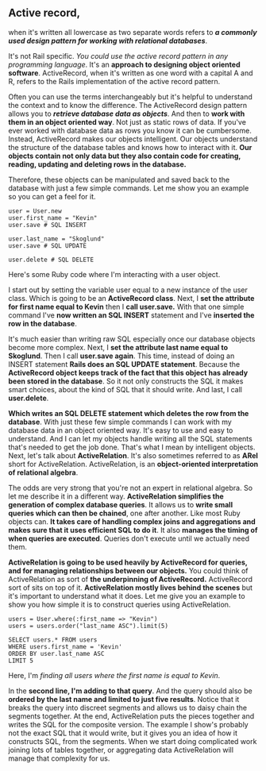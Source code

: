 ## Active record,
 when it's written all lowercase as two separate words refers to ***a commonly used design pattern for working with relational databases***.

It's not Rail specific. *You could use the active record pattern in any programming language*. It's an **approach to designing object oriented software**. ActiveRecord, when it's written as one word with a capital A and R, refers to the Rails implementation of the active record pattern.

Often you can use the terms interchangeably but it's helpful to understand the context and to know the difference. The ActiveRecord design pattern allows you to ***retrieve database data as objects***. And then to **work with them in an object oriented way**. Not just as static rows of data. If you've ever worked with database data as rows you know it can be cumbersome. Instead, ActiveRecord makes our objects intelligent. Our objects understand the structure of the database tables and knows how to interact with it. **Our objects contain not only data but they also contain code for creating, reading, updating and deleting rows in the database.**

Therefore, these objects can be manipulated and saved back to the database with just a few simple commands. Let me show you an example so you can get a feel for it.

```
user = User.new
user.first_name = "Kevin"
user.save # SQL INSERT

user.last_name = "Skoglund"
user.save # SQL UPDATE

user.delete # SQL DELETE
```


Here's some Ruby code where I'm interacting with a user object.

I start out by setting the variable user equal to a new instance of the user class. Which is going to be an **ActiveRecord class**. Next, I **set the attribute for first name equal to Kevin** then I **call user.save.** With that one simple command I've **now written an SQL INSERT** statement and I've **inserted the row in the database**.

It's much easier than writing raw SQL especially once our database objects become more complex. Next, I **set the attribute last name equal to Skoglund**. Then I call **user.save again**. This time, instead of doing an INSERT statement **Rails does an SQL UPDATE statement**. Because the **ActiveRecord object keeps track of the fact that this object has already been stored in the database**. So it not only constructs the SQL it makes smart choices, about the kind of SQL that it should write. And last, I call **user.delete**.

**Which writes an SQL DELETE statement which deletes the row from the database**. With just these few simple commands I can work with my database data in an object oriented way. It's easy to use and easy to understand. And I can let my objects handle writing all the SQL statements that's needed to get the job done. That's what I mean by intelligent objects. Next, let's talk about **ActiveRelation**. It's also sometimes referred to as **ARel** short for ActiveRelation. ActiveRelation, is an **object-oriented interpretation of relational algebra**.

The odds are very strong that you're not an expert in relational algebra. So let me describe it in a different way. **ActiveRelation simplifies the generation of complex database queries**. It allows us to **write small queries which can then be chained**, one after another. Like most Ruby objects can. **It takes care of handling complex joins and aggregations and makes sure that it uses efficient SQL to do it**. It also **manages the timing of when queries are executed**. Queries don't execute until we actually need them.

**ActiveRelation is going to be used heavily by ActiveRecord for queries, and for managing relationships between our objects.** You could think of ActiveRelation as sort of **the underpinning of ActiveRecord.** ActiveRecord sort of sits on top of it. **ActiveRelation mostly lives behind the scenes** but it's important to understand what it does. Let me give you an example to show you how simple it is to construct queries using ActiveRelation.
```
users = User.where(:first_name => "Kevin")
users = users.order("last_name ASC").limit(5)

SELECT users.* FROM users
WHERE users.first_name = 'Kevin'
ORDER BY user.last_name ASC
LIMIT 5
```

 Here, I'm *finding all users where the first name is equal to Kevin*.

In the **second line, I'm adding to that query**. And the query should also be **ordered by the last name and limited to just five results**. Notice that it breaks the query into discreet segments and allows us to daisy chain the segments together. At the end, ActiveRelation puts the pieces together and writes the SQL for the composite version. The example I show's probably not the exact SQL that it would write, but it gives you an idea of how it constructs SQL, from the segments. When we start doing complicated work joining lots of tables together, or aggregating data ActiveRelation will manage that complexity for us.
